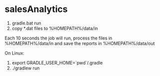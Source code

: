 # salesAnalytics

1. gradle.bat run
2. copy *.dat files to %HOMEPATH%/data/in

Each 10 seconds the job will run, process the files in %HOMEPATH%/data/in and save the reports in %HOMEPATH%/data/out 
  
On Linux:
1. export GRADLE_USER_HOME=\`pwd\`/.gradle
2. ./gradlew run
